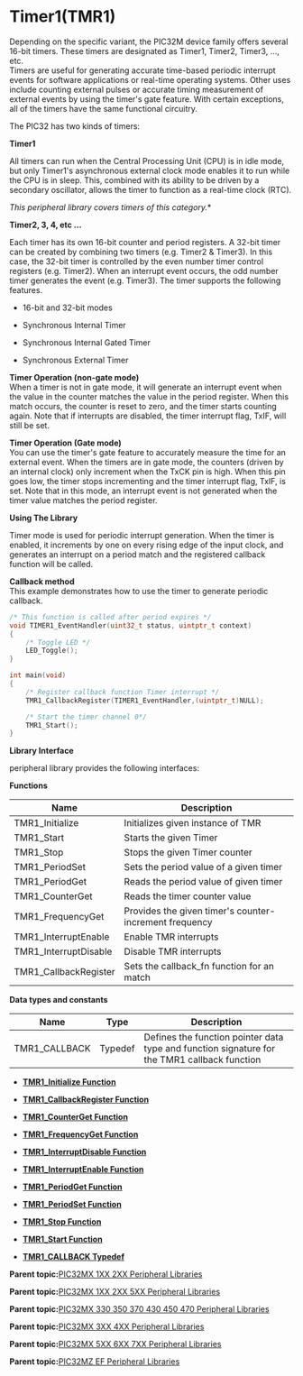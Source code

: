 # Timer1\(TMR1\)

Depending on the specific variant, the PIC32M device family offers several 16-bit timers. These timers are designated as Timer1, Timer2, Timer3, ..., etc.<br />Timers are useful for generating accurate time-based periodic interrupt events for software applications or real-time operating systems. Other uses include counting external pulses or accurate timing measurement of external events by using the timer's gate feature. With certain exceptions, all of the timers have the same functional circuitry.

The PIC32 has two kinds of timers:

**Timer1**

All timers can run when the Central Processing Unit \(CPU\) is in idle mode, but only Timer1's asynchronous external clock mode enables it to run while the CPU is in sleep. This, combined with its ability to be driven by a secondary oscillator, allows the timer to function as a real-time clock \(RTC\).

*This peripheral library covers timers of this category.*\*

**Timer2, 3, 4, etc ...**

Each timer has its own 16-bit counter and period registers. A 32-bit timer can be created by combining two timers \(e.g. Timer2 & Timer3\). In this case, the 32-bit timer is controlled by the even number timer control registers \(e.g. Timer2\). When an interrupt event occurs, the odd number timer generates the event \(e.g. Timer3\). The timer supports the following features.

-   16-bit and 32-bit modes

-   Synchronous Internal Timer

-   Synchronous Internal Gated Timer

-   Synchronous External Timer


**Timer Operation \(non-gate mode\)**<br />When a timer is not in gate mode, it will generate an interrupt event when the value in the counter matches the value in the period register. When this match occurs, the counter is reset to zero, and the timer starts counting again. Note that if interrupts are disabled, the timer interrupt flag, TxIF, will still be set.

**Timer Operation \(Gate mode\)**<br />You can use the timer's gate feature to accurately measure the time for an external event. When the timers are in gate mode, the counters \(driven by an internal clock\) only increment when the TxCK pin is high. When this pin goes low, the timer stops incrementing and the timer interrupt flag, TxIF, is set. Note that in this mode, an interrupt event is not generated when the timer value matches the period register.

**Using The Library**

Timer mode is used for periodic interrupt generation. When the timer is enabled, it increments by one on every rising edge of the input clock, and generates an interrupt on a period match and the registered callback function will be called.

**Callback method**<br />This example demonstrates how to use the timer to generate periodic callback.

```c
/* This function is called after period expires */
void TIMER1_EventHandler(uint32_t status, uintptr_t context)
{
    /* Toggle LED */
    LED_Toggle();
}

int main(void)
{
    /* Register callback function Timer interrupt */
    TMR1_CallbackRegister(TIMER1_EventHandler,(uintptr_t)NULL);

    /* Start the timer channel 0*/
    TMR1_Start();
}
```

**Library Interface**

peripheral library provides the following interfaces:

**Functions**

|Name|Description|
|----|-----------|
|TMR1\_Initialize|Initializes given instance of TMR|
|TMR1\_Start|Starts the given Timer|
|TMR1\_Stop|Stops the given Timer counter|
|TMR1\_PeriodSet|Sets the period value of a given timer|
|TMR1\_PeriodGet|Reads the period value of given timer|
|TMR1\_CounterGet|Reads the timer counter value|
|TMR1\_FrequencyGet|Provides the given timer's counter-increment frequency|
|TMR1\_InterruptEnable|Enable TMR interrupts|
|TMR1\_InterruptDisable|Disable TMR interrupts|
|TMR1\_CallbackRegister|Sets the callback\_fn function for an match|

**Data types and constants**

|Name|Type|Description|
|----|----|-----------|
|TMR1\_CALLBACK|Typedef|Defines the function pointer data type and function signature for the TMR1 callback function|

-   **[TMR1\_Initialize Function](GUID-C1A5B4E2-EED7-465A-B747-5E454652BEC1.md)**  

-   **[TMR1\_CallbackRegister Function](GUID-01251978-CE0A-433C-8A96-4319CE8B402D.md)**  

-   **[TMR1\_CounterGet Function](GUID-FA6CB6E5-4C26-4F9B-BD4F-6BCE99BD007E.md)**  

-   **[TMR1\_FrequencyGet Function](GUID-B84C8208-FFFA-442C-8A67-6B6D47E5F5F4.md)**  

-   **[TMR1\_InterruptDisable Function](GUID-1ABADE5D-4A3B-4B84-90E0-A2F0BA6103A2.md)**  

-   **[TMR1\_InterruptEnable Function](GUID-94C0D0A6-2AB5-4E79-A6C2-DF5E8BE3076C.md)**  

-   **[TMR1\_PeriodGet Function](GUID-7DC65485-0077-4EF0-8D61-808D0AB4DC2A.md)**  

-   **[TMR1\_PeriodSet Function](GUID-4FAAA40D-8382-4046-ACB2-1DA07D5FE0B5.md)**  

-   **[TMR1\_Stop Function](GUID-4668855E-4887-48E2-BE6A-4D43303AB575.md)**  

-   **[TMR1\_Start Function](GUID-88133C05-D863-4604-A02C-9E661B083B4C.md)**  

-   **[TMR1\_CALLBACK Typedef](GUID-4EC63C31-76AF-4783-872B-676C9CCBBC56.md)**  


**Parent topic:**[PIC32MX 1XX 2XX Peripheral Libraries](GUID-DD9F92A3-1B1F-4068-A4CC-C71672A1BF54.md)

**Parent topic:**[PIC32MX 1XX 2XX 5XX Peripheral Libraries](GUID-232A3DC0-B096-45AA-9430-33A2C9BA694A.md)

**Parent topic:**[PIC32MX 330 350 370 430 450 470 Peripheral Libraries](GUID-4F5C226F-136E-4C6B-8A7F-0DF12557C7F8.md)

**Parent topic:**[PIC32MX 3XX 4XX Peripheral Libraries](GUID-2C79235F-A27F-4622-BBDA-943C35FD7940.md)

**Parent topic:**[PIC32MX 5XX 6XX 7XX Peripheral Libraries](GUID-91DC3697-58A9-4E5B-95DE-F4B08BA9C8DD.md)

**Parent topic:**[PIC32MZ EF Peripheral Libraries](GUID-F47955F5-89DE-43B0-8C2C-DE0070EBA152.md)

